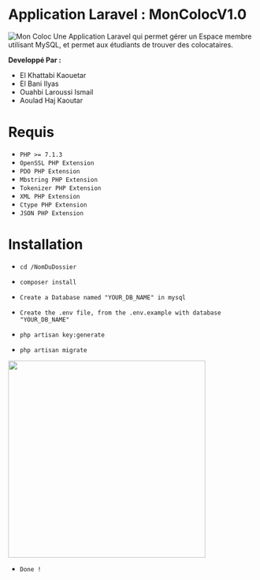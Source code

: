 # Application Laravel : MonColocV1.0
![Mon Coloc](https://cdn-images-1.medium.com/max/1600/1*fN6SmVkrWyBLZi4UvRHdgA.jpeg)
Une Application Laravel qui permet gérer un Espace membre utilisant MySQL, et permet aux étudiants de trouver des colocataires.

**Developpé Par :**
  - El Khattabi Kaouetar
  - El Bani Ilyas
  - Ouahbi Laroussi Ismail
  - Aoulad Haj Kaoutar


# Requis 
* `PHP >= 7.1.3`
* `OpenSSL PHP Extension`
* `PDO PHP Extension`
* `Mbstring PHP Extension`
* `Tokenizer PHP Extension`
* `XML PHP Extension`
* `Ctype PHP Extension`
* `JSON PHP Extension`

# Installation 

* `cd /NomDuDossier`

* `composer install`

* `Create a Database named "YOUR_DB_NAME" in mysql`

* `Create the .env file, from the .env.example with database "YOUR_DB_NAME"` 

* `php artisan key:generate`

* `php artisan migrate`

<img src="https://i.imgur.com/yGzJh7z.png" width="400" />

* `Done !`

